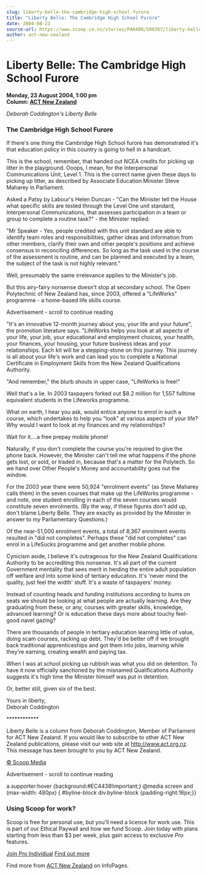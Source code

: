 ```yaml
---
slug: liberty-belle-the-cambridge-high-school-furore
title: "Liberty Belle: The Cambridge High School Furore"
date: 2004-08-23
source-url: https://www.scoop.co.nz/stories/PA0408/S00367/liberty-belle-the-cambridge-high-school-furore.htm
author: act-new-zealand
---
```

Liberty Belle: The Cambridge High School Furore
===============================================

**Monday, 23 August 2004, 1:00 pm**  
**Column: [ACT New Zealand](https://info.scoop.co.nz/ACT_New_Zealand)**

_Deborah Coddington's Liberty Belle_  

### The Cambridge High School Furore

If there's one thing the Cambridge High School furore has demonstrated it's that education policy in this country is going to hell in a handcart.

This is the school, remember, that handed out NCEA credits for picking up litter in the playground. Ooops, I mean, for the Interpersonal Communications Unit, Level 1. This is the correct name given these days to picking up litter, as described by Associate Education Minister Steve Maharey in Parliament.

Asked a Patsy by Labour's Helen Duncan - "Can the Minister tell the House what specific skills are tested through the Level One unit standard, Interpersonal Communications, that assesses participation in a team or group to complete a routine task?" - the Minister replied:

"Mr Speaker - Yes, people credited with this unit standard are able to identify team roles and responsibilities, gather ideas and information from other members, clarify their own and other people's positions and achieve consensus in reconciling differences. So long as the task used in the course of the assessment is routine, and can be planned and executed by a team, the subject of the task is not highly relevant."

Well, presumably the same irrelevance applies to the Minister's job.

But this airy-fairy nonsense doesn't stop at secondary school. The Open Polytechnic of New Zealand has, since 2003, offered a "LifeWorks" programme - a home-based life skills course.

Advertisement - scroll to continue reading





"It's an innovative 12-month journey about you, your life and your future", the promotion literature says. "LifeWorks helps you look at all aspects of your life, your job, your educational and employment choices, your health, your finances, your housing, your future business ideas and your relationships. Each kit will be a stepping-stone on this journey. This journey is all about your life's work and can lead you to complete a National Certificate in Employment Skills from the New Zealand Qualifications Authority.

"And remember," the blurb shouts in upper case, "LifeWorks is free!"

Well that's a lie. In 2003 taxpayers forked out $8.2 million for 1,557 fulltime equivalent students in the Lifeworks programme.

What on earth, I hear you ask, would entice anyone to enrol in such a course, which undertakes to help you "look" at various aspects of your life? Why would I want to look at my finances and my relationships?

Wait for it....a free prepay mobile phone!

Naturally, if you don't complete the course you're required to give the phone back. However, the Minister can't tell me what happens if the phone gets lost, or sold, or traded in, because that's a matter for the Polytech. So we hand over Other People's Money and accountability goes out the window.

For the 2003 year there were 50,924 "enrolment events" (as Steve Maharey calls them) in the seven courses that make up the LifeWorks programme - and note, one student enrolling in each of the seven courses would constitute seven enrolments. (By the way, if these figures don't add up, don't blame Liberty Belle. They are exactly as provided by the Minister in answer to my Parliamentary Questions.)

Of the near-51,000 enrolment events, a total of 8,367 enrolment events resulted in "did not completes". Perhaps these "did not completes" can enrol in a LifeSucks programme and get another mobile phone.

Cynicism aside, I believe it's outrageous for the New Zealand Qualifications Authority to be accrediting this nonsense. It's all part of the current Government mentality that sees merit in herding the entire adult population off welfare and into some kind of tertiary education. It's 'never mind the quality, just feel the width' stuff. It's a waste of taxpayers' money.

Instead of counting heads and funding institutions according to bums on seats we should be looking at what people are actually learning. Are they graduating from these, or any, courses with greater skills, knowledge, advanced learning? Or is education these days more about touchy feel-good navel gazing?

There are thousands of people in tertiary education learning little of value, doing scam courses, racking up debt. They'd be better off if we brought back traditional apprenticeships and got them into jobs, learning while they're earning, creating wealth and paying tax.

When I was at school picking up rubbish was what you did on detention. To have it now officially sanctioned by the misnamed Qualifications Authority suggests it's high time the Minister himself was put in detention.

Or, better still, given six of the best.

Yours in liberty,  
Deborah Coddington

\*\*\*\*\*\*\*\*\*\*\*\*

Liberty Belle is a column from Deborah Coddington, Member of Parliament for ACT New Zealand. If you would like to subscribe to other ACT New Zealand publications, please visit our web site at http://www.act.org.nz. This message has been brought to you by ACT New Zealand.

  

[© Scoop Media](http://www.scoop.co.nz/about/terms.html)  

Advertisement - scroll to continue reading



a.supporter:hover {background:#EC4438!important;} @media screen and (max-width: 480px) { #byline-block div.byline-block {padding-right:16px;}}

### Using Scoop for work?

Scoop is free for personal use, but you’ll need a licence for work use. This is part of our Ethical Paywall and how we fund Scoop. Join today with plans starting from less than $3 per week, plus gain access to exclusive _Pro_ features.  
  
[Join Pro Individual](https://pro.scoop.co.nz/Individual/?from=ProIn24) [Find out more](https://pro.scoop.co.nz/using-scoop-for-work/?from=ProIn24)

Find more from [ACT New Zealand](https://info.scoop.co.nz/ACT_New_Zealand) on InfoPages.